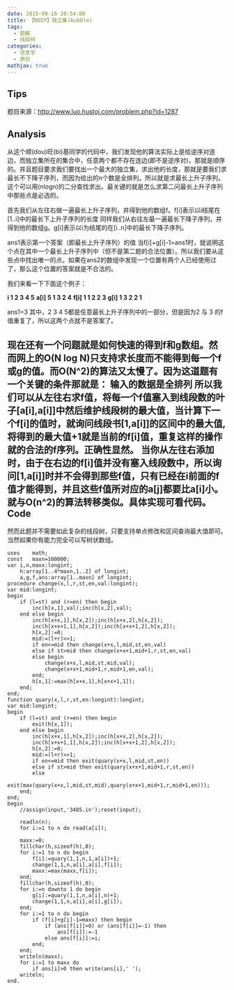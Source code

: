 ```yaml
---
date: 2015-08-16 20:54:00
title: 【NOIP】独立集(bubble)
tags:
  - 题解
  - 线段树
categories:
  - 信息学
  - 原创
mathjax: true
---
```

Tips
--
题目来源：http://www.luo.hustoj.com/problem.php?id=1287

Analysis
--
从这个顺(dou)旺(bi)基同学的代码中，我们发现他的算法实际上是给逆序对连边，而独立集所在的集合中，任意两个都不存在连边(即不是逆序对)，那就是顺序的。并且题目要求我们要找出一个最大的独立集，求出他的长度，那就是要我们求最长不下降子序列，而因为给出的n个数是全排列。所以就是求最长上升子序列。这个可以用(nlogn)的二分查找求出。最关键的就是怎么求第二问最长上升子序列中那些点是必选的。

首先我们从左往右做一遍最长上升子序列，并得到他的数组f。f[i]表示以i结尾在[1..i]中的最长下上升子序列的长度
同样我们从右往左最一遍最长下降子序列，并得到他的数组g。g[i]表示以i为结尾的在[i..n]中的最长下降子序列。

ans1表示第一个答案（即最长上升子序列）的值
当f[i]+g[i]-1=ans1时，就说明这个点在其中一个最长上升子序列中（但不是第二题的合法位置）。所以我们要从这些点中找出唯一的点。如果在ans2的数组中发现一个位置有两个人已经使用过了，那么这个位置的答案就是不合法的。

我们来看一下下面这个例子：


**i      1  2  3  4  5**
**a[i]  5  1  3  2  4**
**f[i]   1  1  2  2  3**
**g[i]  1  3  2  2  1**

ans1=3
其中，2 3 4 5都是任意最长上升子序列中的一部分，但是因为2 与 3 的f值重复了，所以这两个点就不是答案了。

现在还有一个问题就是如何快速的得到f和g数组。然而网上的O(N log N)只支持求长度而不能得到每一个f或g的值。而O(N^2)的算法又太慢了。因为这道题有一个关键的条件那就是：
	输入的数据是全排列
所以我们可以从左往右求f值，将每一个f值塞入到线段数的叶子[a[i],a[i]]中然后维护线段树的最大值，当计算下一个f[i]的值时，就询问线段书[1,a[i]]的区间中的最大值,将得到的最大值+1就是当前的f[i]值，重复这样的操作就的合法的f序列。正确性显然。
当你从左往右添加时，由于在右边的f[i]值并没有塞入线段数中，所以询问[1,a[i]]时并不会得到那些f值，只有已经在i前面的f值才能得到，并且这些f值所对应的a[j]都要比a[i]小。就与O(n^2)的算法转移类似。具体实现可看代码。
Code
--
然而此题并不需要如此复杂的线段树，只要支持单点修改和区间查询最大值即可。当然如果你有能力完全可以写树状数组。
```
uses	math;
const	maxn=100000;
var	i,n,maxx:longint;
	h:array[1..4*maxn,1..2] of longint;
	a,g,f,ans:array[1..maxn] of longint;
procedure change(x,l,r,st,en,val:longint);
var	mid:longint;
begin
	if (l=st) and (r=en) then begin
		inc(h[x,1],val);inc(h[x,2],val);
	end else begin
		inc(h[x+x,1],h[x,2]);inc(h[x+x,2],h[x,2]);
		inc(h[x+x+1,1],h[x,2]);inc(h[x+x+1,2],h[x,2]);
		h[x,2]:=0;
		mid:=(l+r)>>1;
		if en<=mid then change(x+x,l,mid,st,en,val)
		else if st>mid then change(x+x+1,mid+1,r,st,en,val)
		else begin
			change(x+x,l,mid,st,mid,val);
			change(x+x+1,mid+1,r,mid+1,en,val);
		end;
		h[x,1]:=max(h[x+x,1],h[x+x+1,1]);
	end;
end;
function quary(x,l,r,st,en:longint):longint;
var	mid:longint;
begin
	if (l=st) and (r=en) then begin
		exit(h[x,1]);
	end else begin
		inc(h[x+x,1],h[x,2]);inc(h[x+x,2],h[x,2]);
		inc(h[x+x+1,1],h[x,2]);inc(h[x+x+1,2],h[x,2]);
		h[x,2]:=0;
		mid:=(l+r)>>1;
		if en<=mid then exit(quary(x+x,l,mid,st,en))
		else if st>mid then exit(quary(x+x+1,mid+1,r,st,en))
		else
		exit(max(quary(x+x,l,mid,st,mid),quary(x+x+1,mid+1,r,mid+1,en)));
	end;
end;
begin
	//assign(input,'3485.in');reset(input);

	readln(n);
	for i:=1 to n do read(a[i]);

	maxx:=0;
	fillchar(h,sizeof(h),0);
	for i:=1 to n do begin
		f[i]:=quary(1,1,n,1,a[i])+1;
		change(1,1,n,a[i],a[i],f[i]);
		maxx:=max(maxx,f[i]);
	end;
	fillchar(h,sizeof(h),0);
	for i:=n downto 1 do begin
		g[i]:=quary(1,1,n,a[i],n)+1;
		change(1,1,n,a[i],a[i],g[i]);
	end;
	for i:=1 to n do begin
		if (f[i]+g[i]-1=maxx) then begin
			if (ans[f[i]]>0) or (ans[f[i]]=-1) then 
				ans[f[i]]:=-1 
			else ans[f[i]]:=i;
		end;
	end;
	writeln(maxx);
	for i:=1 to maxx do 
		if ans[i]>0 then write(ans[i],' ');
	writeln;
end.

```